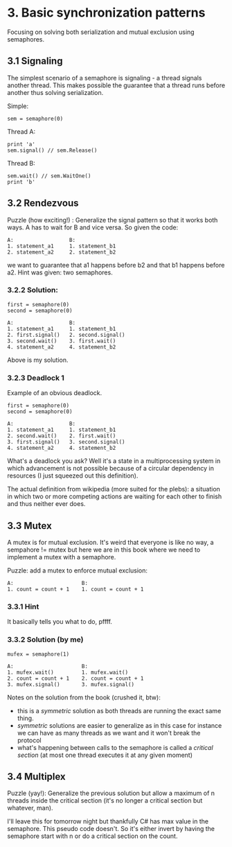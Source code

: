 # 3. Basic synchronization patterns

Focusing on solving both serialization and mutual exclusion using semaphores.

## 3.1 Signaling

The simplest scenario of a semaphore is signaling - a thread signals another thread. This makes possible the guarantee
that a thread runs before another thus solving serialization.

Simple:

```
sem = semaphore(0)
```

Thread A:
```
print 'a'
sem.signal() // sem.Release()
```

Thread B:
```
sem.wait() // sem.WaitOne()
print 'b'
```

## 3.2 Rendezvous

Puzzle (how exciting!) : Generalize the signal pattern so that it works both ways. A has to wait for B
and vice versa. So given the code:

```
A:                  B:
1. statement_a1     1. statement_b1
2. statement_a2     2. statement_b2
```

we want to guarantee that a1 happens before b2 and that b1 happens before a2.
Hint was given: two semaphores.

### 3.2.2 Solution:

```
first = semaphore(0)
second = semaphore(0)

A:                  B:
1. statement_a1     1. statement_b1
2. first.signal()   2. second.signal()
3. second.wait()    3. first.wait()
4. statement_a2     4. statement_b2
```
Above is my solution.

### 3.2.3 Deadlock 1

Example of an obvious deadlock.

```
first = semaphore(0)
second = semaphore(0)

A:                  B:
1. statement_a1     1. statement_b1
2. second.wait()    2. first.wait()
3. first.signal()   3. second.signal()
4. statement_a2     4. statement_b2
```
What's a deadlock you ask? Well it's a state in a multiprocessing system in which advancement is not possible because of a
circular dependency in resources (I just squeezed out this definition).

The actual definition from wikipedia (more suited for the plebs): a situation in which two or more competing actions
are waiting for each other to finish and thus neither ever does.

## 3.3 Mutex

A mutex is for mutual exclusion. It's weird that everyone is like no way, a sempahore != mutex but here we are in this book
where we need to implement a mutex with a semaphore.

Puzzle: add a mutex to enforce mutual exclusion:

```
A:                      B:
1. count = count + 1    1. count = count + 1
```

### 3.3.1 Hint

It basically tells you what to do, pffff.

### 3.3.2 Solution (by me)

```
mufex = semaphore(1)

A:                      B:
1. mufex.wait()         1. mufex.wait()
2. count = count + 1    2. count = count + 1
3. mufex.signal()       3. mufex.signal()
```
Notes on the solution from the book (crushed it, btw):
- this is a *symmetric* solution as both threads are running the exact same thing. 
- *symmetric* solutions are easier to generalize as in this case for instance we can have as many threads as we want and it won't break the protocol
- what's happening between calls to the semaphore is called a *critical section* (at most one thread executes it at any given moment)

## 3.4 Multiplex

Puzzle (yay!): Generalize the previous solution but allow a maximum of n threads inside the critical section (it's no longer a critical section
but whatever, man).

I'll leave this for tomorrow night but thankfully C# has max value in the semaphore. This pseudo code doesn't.
So it's either invert by having the semaphore start with n or do a critical section on the count.


